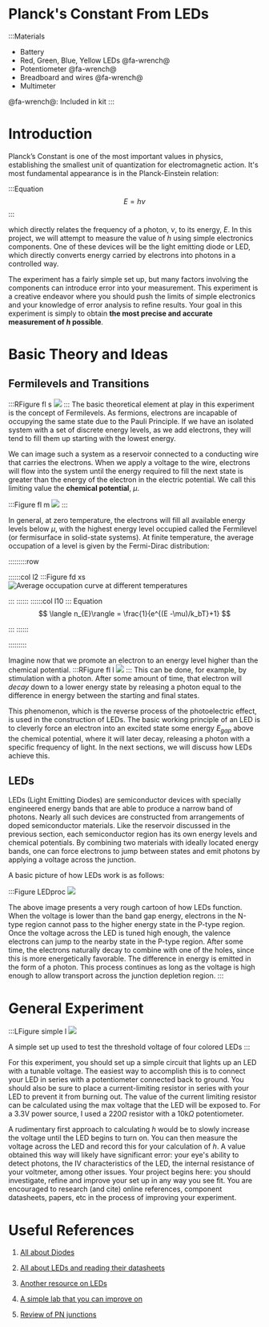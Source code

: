 # Planck's Constant From LEDs
:::Materials
 - Battery
 - Red, Green, Blue, Yellow LEDs  @fa-wrench@
 - Potentiometer  @fa-wrench@
 - Breadboard and wires  @fa-wrench@
 - Multimeter

  @fa-wrench@: Included in kit
:::

# Introduction
Planck’s Constant is one of the most important values in physics, establishing the smallest unit of quantization for electromagnetic action. It's most fundamental appearance is in the Planck-Einstein relation:

:::Equation
$$
E = h \nu
$$
:::

which directly relates the frequency of a photon, $\nu$, to its energy, $E$. In this project, we will attempt to measure the value of $h$ using simple electronics components. One of these devices will be the light emitting diode or LED, which directly converts energy carried by electrons into photons in a controlled way. 


The experiment has a fairly simple set up, but many factors involving the components can introduce error into your measurement. This experiment is a creative endeavor where you should push the limits of simple electronics and your knowledge of error analysis to refine results. Your goal in this experiment is simply to obtain **the most precise and accurate measurement of $h$ possible**.

# Basic Theory and Ideas

## Fermilevels and Transitions


:::RFigure fl s
![](../imgs/planck/fermilevels.png)
:::
The basic theoretical element at play in this experiment is the concept of Fermilevels. As fermions, electrons are incapable of occupying the same state due to the Pauli Principle. If we have an isolated system with a set of discrete energy levels, as we add electrons, they will tend to fill them up starting with the lowest energy. 


We can image such a system as a reservoir connected to a conducting wire that carries the electrons. When we apply a voltage to the wire, electrons will flow into the system until the energy required to fill the next state is greater than the energy of the electron in the electric potential. We call this limiting value the **chemical potential**, $\mu$.

:::Figure fl m
![](../imgs/planck/fermilevelsfill.png)
:::

In general, at zero temperature, the electrons will fill all available energy levels below $\mu$, with the highest energy level occupied called the Fermilevel (or fermisurface in solid-state systems). At finite temperature, the average occupation of a level is given by the Fermi-Dirac distribution:

:::::::::row

::::::col l2
:::Figure fd xs
![
Average occupation curve at different temperatures](../imgs/planck/FD.png)

:::
::::::
::::::col l10
::: Equation 
$$
\langle n_{E}\rangle = \frac{1}{e^{(E -\mu)/k_bT}+1}
$$

:::
::::::


:::::::::




Imagine now that we promote an electron to an energy level higher than the chemical potential.
:::RFigure fl l
![](../imgs/planck/decay.png)
::: 
This can be done, for example, by stimulation with a photon. After some amount of time, that electron will *decay* down to a lower energy state by releasing a photon equal to the difference in energy between the starting and final states.

This phenomenon, which is the reverse process of the photoelectric effect, is used in the construction of LEDs. The basic working principle of an LED is to cleverly force an electron into an excited state some energy $E_{gap}$ above the chemical potential, where it will later decay, releasing a photon with a specific frequency of light. In the next sections, we will discuss how LEDs achieve this. 



## LEDs
LEDs (Light Emitting Diodes) are semiconductor devices with specially engineered energy bands that are able to produce a narrow band of photons. Nearly all such devices are constructed from arrangements of doped semiconductor materials. Like the reservoir discussed in the previous section, each semiconductor region has its own energy levels and chemical potentials. By combining two materials with ideally located energy bands, one can force electrons to jump between states and emit photons by applying a voltage across the junction. 

A basic picture of how LEDs work is as follows: 

:::Figure LEDproc
![](../imgs/planck/LEDProcess.png)

The above image presents a very rough cartoon of how LEDs function. When the voltage is lower than the band gap energy, electrons in the N-type region cannot pass to the higher energy state in the P-type region. Once the voltage across the LED is tuned high enough, the valence electrons can jump to the nearby state in the P-type region. After some time, the electrons naturally decay to combine with one of the holes, since this is more energetically favorable. The difference in energy is emitted in the form of a photon. This process continues as long as the voltage is high enough to allow transport across the junction depletion region. 
:::



# General Experiment

:::LFigure simple l
![](../imgs/planck/SimpleSetup.jpg)

A simple set up used to test the threshold voltage of four colored LEDs
:::

For this experiment, you should set up a simple circuit that lights up an LED with a tunable voltage. The easiest way to accomplish this is to connect your LED in series with a potentiometer connected back to ground. You should also be sure to place a current-limiting resistor in series with your LED to prevent it from burning out. The value of the current limiting resistor can be calculated using the max voltage that the LED will be exposed to. For a 3.3V power source, I used a $220 \Omega$  resistor with a $10$k$\Omega$ potentiometer. 


A rudimentary first approach to calculating $h$ would be to slowly increase the voltage until the LED begins to turn on. You can then measure the voltage across the LED and record this for your calculation of $h$. A value obtained this way will likely have significant error: your eye's ability to detect photons, the IV characteristics of the LED, the internal resistance of your voltmeter, among other issues. Your project begins here: you should investigate, refine and improve your set up in any way you see fit. You are encouraged to research (and cite) online references, component datasheets, papers, etc in the process of improving your experiment.  

# Useful References

1. [All about Diodes](https://learn.sparkfun.com/tutorials/diodes?_ga=2.235408962.25460028.1613608956-2087921779.1613608956)

2. [All about LEDs and reading their datasheets](https://learn.sparkfun.com/tutorials/light-emitting-diodes-leds?_ga=2.266063436.25460028.1613608956-2087921779.1613608956)

3. [Another resource on LEDs](https://eng.libretexts.org/Bookshelves/Materials_Science/Supplemental_Modules_(Materials_Science)/Semiconductors/Light_Emitting_Diodes)

4. [A simple lab that you can improve on](http://web2.physics.fsu.edu/~2016-YSP/experiments/LEDPlanckExpt.pdf)

5. [Review of PN junctions](https://www.electronics-tutorials.ws/diode/diode_2.html)